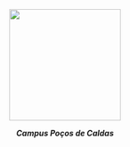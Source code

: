 
<div align="center">

  
    
    
    
<img src="https://upload.wikimedia.org/wikipedia/commons/thumb/5/54/Instituto_Federal_Marca_2015.svg/1200px-Instituto_Federal_Marca_2015.svg.png"  width="200">

  
 ***Campus Poços de Caldas***
